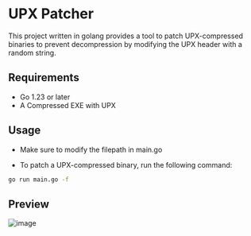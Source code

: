 # UPX Patcher

This project written in golang provides a tool to patch UPX-compressed binaries to prevent decompression by modifying the UPX header with a random string.

## Requirements

- Go 1.23 or later
- A Compressed EXE with UPX

## Usage
- Make sure to modify the filepath in main.go

- To patch a UPX-compressed binary, run the following command:

```bash
go run main.go -f
```

## Preview

![image](https://github.com/furax124/UPX_Patcher/blob/main/Preview.png)
